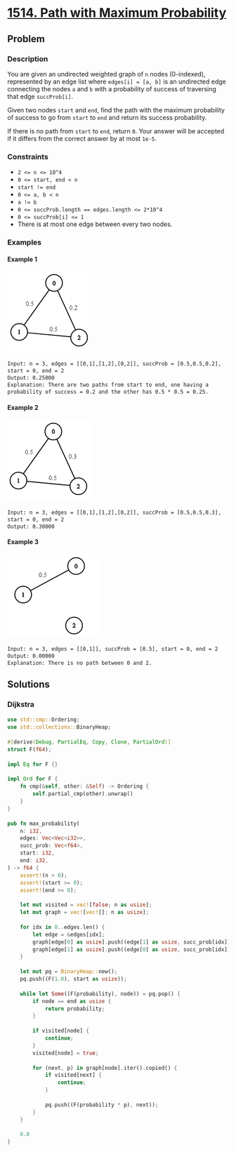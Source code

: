 # [1514. Path with Maximum Probability](https://leetcode.com/problems/path-with-maximum-probability/)

## Problem

### Description

You are given an undirected weighted graph of `n` nodes (0-indexed), represented
by an edge list where `edges[i] = [a, b]` is an undirected edge connecting the
nodes `a` and `b` with a probability of success of traversing that
edge `succProb[i]`.

Given two nodes `start` and `end`, find the path with the maximum probability of
success to go from `start` to `end` and return its success probability.

If there is no path from `start` to `end`, return `0`. Your answer will be
accepted if it differs from the correct answer by at most `1e-5`.

### Constraints

* `2 <= n <= 10^4`
* `0 <= start, end < n`
* `start != end`
* `0 <= a, b < n`
* `a != b`
* `0 <= succProb.length == edges.length <= 2*10^4`
* `0 <= succProb[i] <= 1`
* There is at most one edge between every two nodes.

### Examples

#### Example 1

![image](resources/1514/ex1.png)

```text
Input: n = 3, edges = [[0,1],[1,2],[0,2]], succProb = [0.5,0.5,0.2], start = 0, end = 2
Output: 0.25000
Explanation: There are two paths from start to end, one having a probability of success = 0.2 and the other has 0.5 * 0.5 = 0.25.
```

#### Example 2

![image](resources/1514/ex2.png)

```text
Input: n = 3, edges = [[0,1],[1,2],[0,2]], succProb = [0.5,0.5,0.3], start = 0, end = 2
Output: 0.30000
```

#### Example 3

![image](resources/1514/ex3.png)

```text
Input: n = 3, edges = [[0,1]], succProb = [0.5], start = 0, end = 2
Output: 0.00000
Explanation: There is no path between 0 and 2.
```

## Solutions

### Dijkstra

```rust
use std::cmp::Ordering;
use std::collections::BinaryHeap;

#[derive(Debug, PartialEq, Copy, Clone, PartialOrd)]
struct F(f64);

impl Eq for F {}

impl Ord for F {
    fn cmp(&self, other: &Self) -> Ordering {
        self.partial_cmp(other).unwrap()
    }
}

pub fn max_probability(
    n: i32,
    edges: Vec<Vec<i32>>,
    succ_prob: Vec<f64>,
    start: i32,
    end: i32,
) -> f64 {
    assert!(n > 0);
    assert!(start >= 0);
    assert!(end >= 0);

    let mut visited = vec![false; n as usize];
    let mut graph = vec![vec![]; n as usize];

    for idx in 0..edges.len() {
        let edge = &edges[idx];
        graph[edge[0] as usize].push((edge[1] as usize, succ_prob[idx]));
        graph[edge[1] as usize].push((edge[0] as usize, succ_prob[idx]));
    }

    let mut pq = BinaryHeap::new();
    pq.push((F(1.0), start as usize));

    while let Some((F(probability), node)) = pq.pop() {
        if node == end as usize {
            return probability;
        }

        if visited[node] {
            continue;
        }
        visited[node] = true;

        for (next, p) in graph[node].iter().copied() {
            if visited[next] {
                continue;
            }

            pq.push((F(probability * p), next));
        }
    }

    0.0
}
```
